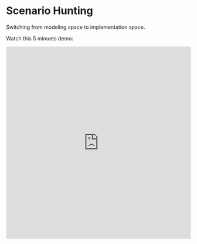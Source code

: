 # Scenario Hunting 
Switching from modeling space to implementation space.

Watch this 5 minuets demo:

<iframe style="width:100%" height="524" src="https://www.youtube.com/embed/mZI3s-hTQVo" title="YouTube video player" frameborder="0" allow="accelerometer; autoplay; clipboard-write; encrypted-media; gyroscope; picture-in-picture" allowfullscreen></iframe>
